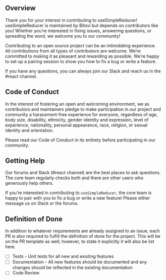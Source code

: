 ## Overview

Thank you for your interest in contributing to useSimpleReducer! useSimpleReducer is maintained by Bitovi but depends on contributors like you! Whether you’re interested in fixing issues, answering questions, or spreading the word, we welcome you to our community!

Contributing to an open source project can be an intimidating experience. All contributions from all types of contributors are welcome. We’re committed to making it as pleasant and rewarding as possible. We’re happy to set up a pairing session to show you how to fix a bug or write a feature.

If you have any questions, you can always join our Slack and reach us in the #react channel.

## Code of Conduct

In the interest of fostering an open and welcoming environment, we as contributors and maintainers pledge to make participation in our project and community a harassment-free experience for everyone, regardless of age, body size, disability, ethnicity, gender identity and expression, level of experience, nationality, personal appearance, race, religion, or sexual identity and orientation.

Please read our Code of Conduct in its entirety before participating in our community.

## Getting Help

Our forums and Slack (#react channel) are the best places to ask questions. The core team regularly checks both and there are other users who generously help others.

If you’re interested in contributing to `useSimpleReducer`, the core team is happy to pair with you to fix a bug or write a new feature! Please either message us on Slack or the forums.

## Definition of Done

In addition to whatever requirements are already assigned to an issue, each PR is also required to fulfill the definition of done for the project. This will be on the PR template as well; however, to state it explicitly it will also be list here.

- [ ] Tests - Unit tests for all new and existing features
- [ ] Documentation - All new features should be documented and any changes should be reflected in the existing documentation
- [ ] Code Review
